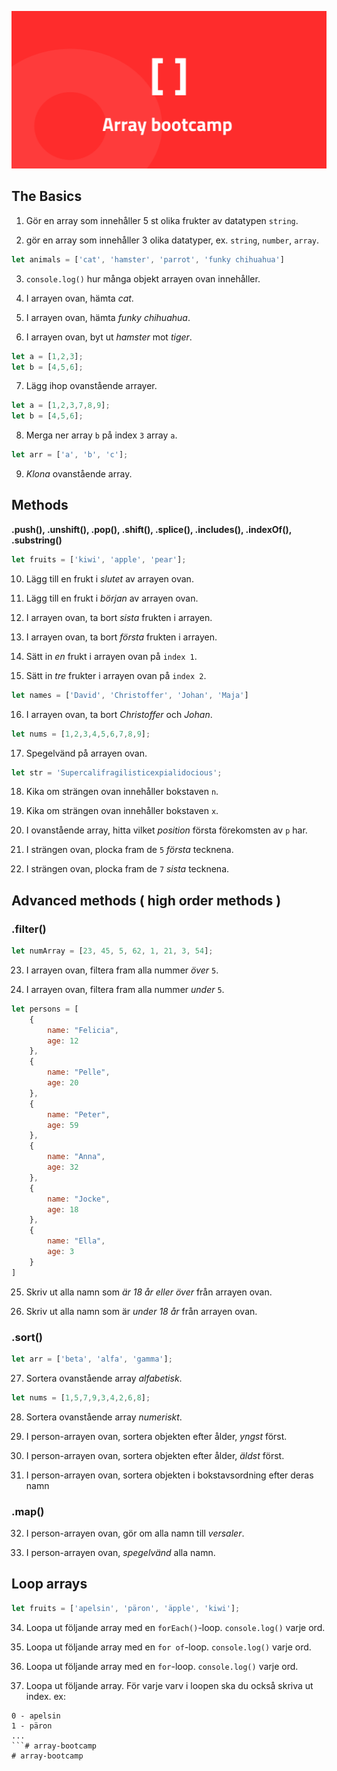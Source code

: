 ![poster](poster.png)

## The Basics

1. Gör en array som innehåller 5 st olika frukter av datatypen ```string```.

2. gör en array som innehåller 3 olika datatyper, ex. ```string```, ```number```, ```array```.

```js
let animals = ['cat', 'hamster', 'parrot', 'funky chihuahua']
```

3. ```console.log()``` hur många objekt arrayen ovan innehåller.

4. I arrayen ovan, hämta *cat*.

5. I arrayen ovan, hämta *funky chihuahua*.

6. I arrayen ovan, byt ut *hamster* mot *tiger*.

```js
let a = [1,2,3];
let b = [4,5,6];
```

7. Lägg ihop ovanstående arrayer.

```js
let a = [1,2,3,7,8,9];
let b = [4,5,6];
```

8. Merga ner array ```b``` på index ```3``` array ```a```.

```js
let arr = ['a', 'b', 'c'];
```

9. *Klona* ovanstående array.

## Methods
**.push(), .unshift(), .pop(), .shift(), .splice(), .includes(), .indexOf(), .substring()**


```js
let fruits = ['kiwi', 'apple', 'pear'];
```

10. Lägg till en frukt i *slutet* av arrayen ovan.

11. Lägg till en frukt i *början* av arrayen ovan.

12. I arrayen ovan, ta bort *sista* frukten i arrayen.

13. I arrayen ovan, ta bort *första* frukten i arrayen.

14. Sätt in *en* frukt i arrayen ovan på ```index 1```.

15. Sätt in *tre* frukter i arrayen ovan på ```index 2```.

```js
let names = ['David', 'Christoffer', 'Johan', 'Maja']
```

16. I arrayen ovan, ta bort *Christoffer* och *Johan*.


```js
let nums = [1,2,3,4,5,6,7,8,9];
```

17. Spegelvänd på arrayen ovan.

```js
let str = 'Supercalifragilisticexpialidocious';
```

18. Kika om strängen ovan innehåller bokstaven ```n```.

19. Kika om strängen ovan innehåller bokstaven ```x```.

20. I ovanstående array, hitta vilket *position* första förekomsten av ```p``` har.

21. I strängen ovan, plocka fram de ```5``` *första* tecknena.

22. I strängen ovan, plocka fram de ```7``` *sista* tecknena.


## Advanced methods ( high order methods )
### .filter()
```js
let numArray = [23, 45, 5, 62, 1, 21, 3, 54];
```
23. I arrayen ovan, filtera fram alla nummer *över* ```5```.

24. I arrayen ovan, filtera fram alla nummer *under* ```5```.

```js
let persons = [
    {
        name: "Felicia",
        age: 12
    },
    {
        name: "Pelle",
        age: 20
    },
    {
        name: "Peter",
        age: 59
    },
    {
        name: "Anna",
        age: 32
    },
    {
        name: "Jocke",
        age: 18
    },
    {
        name: "Ella",
        age: 3
    }
]
```


25. Skriv ut alla namn som *är 18 år eller över* från arrayen ovan.

26. Skriv ut alla namn som är *under 18 år* från arrayen ovan.


### .sort()
```js
let arr = ['beta', 'alfa', 'gamma'];
```

27. Sortera ovanstående array *alfabetisk*.

```js 
let nums = [1,5,7,9,3,4,2,6,8];
```
28. Sortera ovanstående array *numeriskt*.

29. I person-arrayen ovan, sortera objekten efter ålder, *yngst* först.

30. I person-arrayen ovan, sortera objekten efter ålder, *äldst* först.


31. I person-arrayen ovan, sortera objekten i bokstavsordning efter deras namn


### .map()

32. I person-arrayen ovan, gör om alla namn till *versaler*.

33. I person-arrayen ovan, *spegelvänd* alla namn.


## Loop arrays

```js
let fruits = ['apelsin', 'päron', 'äpple', 'kiwi'];
```

34. Loopa ut följande array med en ```forEach()```-loop. ```console.log()``` varje ord.

35. Loopa ut följande array med en ```for of```-loop. ```console.log()``` varje ord.

36. Loopa ut följande array med en ```for```-loop. ```console.log()``` varje ord.

37. Loopa ut följande array. För varje varv i loopen ska du också skriva ut index. ex: 

```
0 - apelsin
1 - päron
...
```# array-bootcamp
# array-bootcamp
